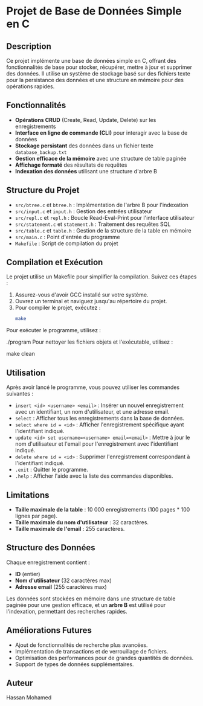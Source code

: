 # Projet de Base de Données Simple en C

## Description
Ce projet implémente une base de données simple en C, offrant des fonctionnalités de base pour stocker, récupérer, mettre à jour et supprimer des données. Il utilise un système de stockage basé sur des fichiers texte pour la persistance des données et une structure en mémoire pour des opérations rapides.

## Fonctionnalités
- **Opérations CRUD** (Create, Read, Update, Delete) sur les enregistrements
- **Interface en ligne de commande (CLI)** pour interagir avec la base de données
- **Stockage persistant** des données dans un fichier texte `database_backup.txt`
- **Gestion efficace de la mémoire** avec une structure de table paginée
- **Affichage formaté** des résultats de requêtes
- **Indexation des données** utilisant une structure d'arbre B

## Structure du Projet
- `src/btree.c` et `btree.h` : Implémentation de l'arbre B pour l'indexation
- `src/input.c` et `input.h` : Gestion des entrées utilisateur
- `src/repl.c` et `repl.h` : Boucle Read-Eval-Print pour l'interface utilisateur
- `src/statement.c` et `statement.h` : Traitement des requêtes SQL
- `src/table.c` et `table.h` : Gestion de la structure de la table en mémoire
- `src/main.c` : Point d'entrée du programme
- `Makefile` : Script de compilation du projet

## Compilation et Exécution
Le projet utilise un Makefile pour simplifier la compilation. Suivez ces étapes :
1. Assurez-vous d'avoir GCC installé sur votre système.
2. Ouvrez un terminal et naviguez jusqu'au répertoire du projet.
3. Pour compiler le projet, exécutez :
   ```bash
   make
Pour exécuter le programme, utilisez :

./program
Pour nettoyer les fichiers objets et l'exécutable, utilisez :

make clean

## Utilisation
Après avoir lancé le programme, vous pouvez utiliser les commandes suivantes :

- `insert <id> <username> <email>` : Insérer un nouvel enregistrement avec un identifiant, un nom d'utilisateur, et une adresse email.
- `select` : Afficher tous les enregistrements dans la base de données.
- `select where id = <id>` : Afficher l'enregistrement spécifique ayant l'identifiant indiqué.
- `update <id> set username=<username> email=<email>` : Mettre à jour le nom d'utilisateur et l'email pour l'enregistrement avec l'identifiant indiqué.
- `delete where id = <id>` : Supprimer l'enregistrement correspondant à l'identifiant indiqué.
- `.exit` : Quitter le programme.
- `.help` : Afficher l'aide avec la liste des commandes disponibles.

## Limitations
- **Taille maximale de la table** : 10 000 enregistrements (100 pages * 100 lignes par page).
- **Taille maximale du nom d'utilisateur** : 32 caractères.
- **Taille maximale de l'email** : 255 caractères.

## Structure des Données
Chaque enregistrement contient :
- **ID** (entier)
- **Nom d'utilisateur** (32 caractères max)
- **Adresse email** (255 caractères max)

Les données sont stockées en mémoire dans une structure de table paginée pour une gestion efficace, et un **arbre B** est utilisé pour l'indexation, permettant des recherches rapides.

## Améliorations Futures
- Ajout de fonctionnalités de recherche plus avancées.
- Implémentation de transactions et de verrouillage de fichiers.
- Optimisation des performances pour de grandes quantités de données.
- Support de types de données supplémentaires.

## Auteur
Hassan Mohamed

